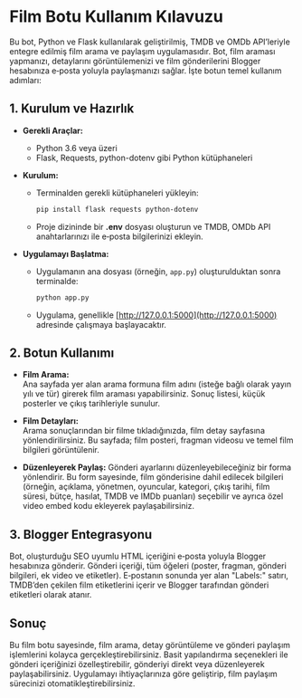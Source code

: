 # Film Botu Kullanım Kılavuzu

Bu bot, Python ve Flask kullanılarak geliştirilmiş, TMDB ve OMDb API’leriyle entegre edilmiş film arama ve paylaşım uygulamasıdır. Bot, film araması yapmanızı, detaylarını görüntülemenizi ve film gönderilerini Blogger hesabınıza e‑posta yoluyla paylaşmanızı sağlar. İşte botun temel kullanım adımları:

## 1. Kurulum ve Hazırlık

- **Gerekli Araçlar:**  
  - Python 3.6 veya üzeri  
  - Flask, Requests, python-dotenv gibi Python kütüphaneleri

- **Kurulum:**  
  - Terminalden gerekli kütüphaneleri yükleyin:  
    ```bash
    pip install flask requests python-dotenv
    ```  
  - Proje dizininde bir **.env** dosyası oluşturun ve TMDB, OMDb API anahtarlarınızı ile e‑posta bilgilerinizi ekleyin.

- **Uygulamayı Başlatma:**  
  - Uygulamanın ana dosyası (örneğin, `app.py`) oluşturulduktan sonra terminalde:
    ```bash
    python app.py
    ```  
  - Uygulama, genellikle [http://127.0.0.1:5000](http://127.0.0.1:5000) adresinde çalışmaya başlayacaktır.

## 2. Botun Kullanımı

- **Film Arama:**  
  Ana sayfada yer alan arama formuna film adını (isteğe bağlı olarak yayın yılı ve tür) girerek film araması yapabilirsiniz. Sonuç listesi, küçük posterler ve çıkış tarihleriyle sunulur.

- **Film Detayları:**  
  Arama sonuçlarından bir filme tıkladığınızda, film detay sayfasına yönlendirilirsiniz. Bu sayfada; film posteri, fragman videosu ve temel film bilgileri görüntülenir.

- **Düzenleyerek Paylaş:** Gönderi ayarlarını düzenleyebileceğiniz bir forma yönlendirir. Bu form sayesinde, film gönderisine dahil edilecek bilgileri (örneğin, açıklama, yönetmen, oyuncular, kategori, çıkış tarihi, film süresi, bütçe, hasılat, TMDB ve IMDb puanları) seçebilir ve ayrıca özel video embed kodu ekleyerek paylaşabilirsiniz.

## 3. Blogger Entegrasyonu

Bot, oluşturduğu SEO uyumlu HTML içeriğini e‑posta yoluyla Blogger hesabınıza gönderir. Gönderi içeriği, tüm öğeleri (poster, fragman, gönderi bilgileri, ek video ve etiketler). E‑postanın sonunda yer alan "Labels:" satırı, TMDB’den çekilen film etiketlerini içerir ve Blogger tarafından gönderi etiketleri olarak atanır.

## Sonuç

Bu film botu sayesinde, film arama, detay görüntüleme ve gönderi paylaşım işlemlerini kolayca gerçekleştirebilirsiniz. Basit yapılandırma seçenekleri ile gönderi içeriğinizi özelleştirebilir, gönderiyi direkt veya düzenleyerek paylaşabilirsiniz. Uygulamayı ihtiyaçlarınıza göre geliştirip, film paylaşım sürecinizi otomatikleştirebilirsiniz.

